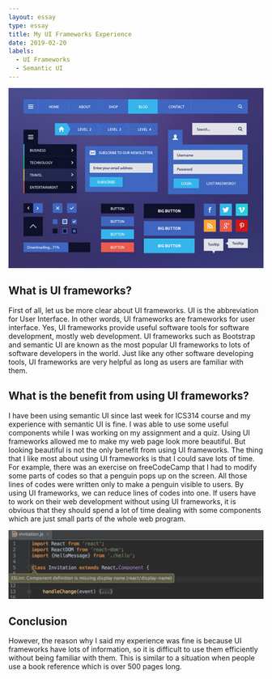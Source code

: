 ```yaml
---
layout: essay
type: essay
title: My UI Frameworks Experience
date: 2019-02-20
labels:
  - UI Frameworks
  - Semantic UI
---
```


<img class="ui centered big image" src="../images/UI.jpg">

## What is UI frameworks?
First of all, let us be more clear about UI frameworks. UI is the abbreviation for User Interface. In other words, UI frameworks are frameworks for user interface. Yes, UI frameworks provide useful software tools for software development, mostly web development. UI frameworks such as Bootstrap and semantic UI are known as the most popular UI frameworks to lots of software developers in the world. Just like any other software developing tools, UI frameworks are very helpful as long as users are familiar with them.

## What is the benefit from using UI frameworks?
I have been using semantic UI since last week for ICS314 course and my experience with semantic UI is fine. I was able to use some useful components while I was working on my assignment and a quiz. Using UI frameworks allowed me to make my web page look more beautiful. But looking beautiful is not the only benefit from using UI frameworks. The thing that I like most about using UI frameworks is that I could save lots of time. For example, there was an exercise on freeCodeCamp that I had to modify some parts of codes so that a penguin pops up on the screen. All those lines of codes were written only to make a penguin visible to users. By using UI frameworks, we can reduce lines of codes into one. If users have to work on their web development without using UI frameworks, it is obvious that they should spend a lot of time dealing with some components which are just small parts of the whole web program.

<img class="ui centered big image" src="../images/ESLint.png">

## Conclusion
However, the reason why I said my experience was fine is because UI frameworks have lots of information, so it is difficult to use them efficiently without being familiar with them. This is similar to a situation when people use a book reference which is over 500 pages long. 
